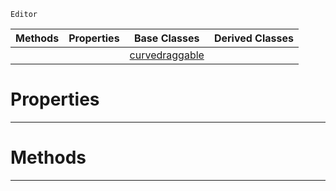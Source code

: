  `Editor`

|Methods|Properties|Base Classes|Derived Classes|
|---|---|---|---|
| | |[curvedraggable](https://github.com/ZilchEngine/ZilchDocs/blob/master/code_reference/class_reference/curvedraggable.md)| |


 #  Properties


---  
 #  Methods


---  
 

 